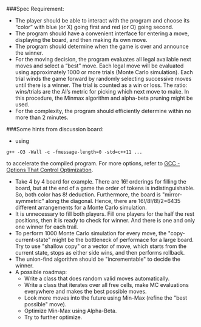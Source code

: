 ###Spec Requirement:

* The player should be able to interact with the program and choose its “color” with blue (or X) going first and red (or O) going second.
* The program should have a convenient interface for entering a move, displaying the board, and then making its own move.
* The program should determine when the game is over and announce the winner.
* For the moving decision, the program evaluates all legal available next moves and select a “best” move.  Each legal move will be evaluated using approximately 1000 or more trials (Monte Carlo simulation). Each trial winds the game forward by randomly selecting successive moves until there is a winner. The trial is counted as a win or loss. The ratio: wins/trials are the AI’s metric for picking which next move to make. In this procedure, the Minmax algorithm and alpha-beta pruning might be used.
* For the complexity, the program should efficiently determine within no more than 2 minutes.

###Some hints from discussion board:
* using
````
g++ -O3 -Wall -c -fmessage-length=0 -std=c++11 ...
````
to accelerate the compiled program. For more options, refer to [GCC - Options That Control Optimization](http://gcc.gnu.org/onlinedocs/gcc/Optimize-Options.html).
* Take 4 by 4 board for example. There are 16! orderings for filling the board, but at the end of a game the order of tokens is indistinguishable. So, both color has 8! deduction. Furthermore, the board is "mirror-symmetric" along the diagonal. Hence, there are 16!/8!/8!/2=6435 different arrangements for a Monte Carlo simulation.
* It is unnecessary to fill both players. Fill one players for the half the rest positions, then it is ready to check for winner. And there is one and only one winner for each trail.
* To perform 1000 Monte Carlo simulation for every move, the "copy-current-state" might be the bottleneck of performace for a large board. Try to use "shallow copy" or a vector of move, which starts from the current state, stops as either side wins, and then performs rollback.
* The union-find algorithm should be "incrementable" to decide the winner.
* A possible roadmap:
    * Write a class that does random valid moves automatically.
    * Write a class that iterates over all free cells, make MC evaluations everywhere and makes the best possible moves.
    * Look more moves into the future using Min-Max (refine the "best possible" move).
    * Optimize Min-Max using Alpha-Beta.
    * Try to further optimize.
